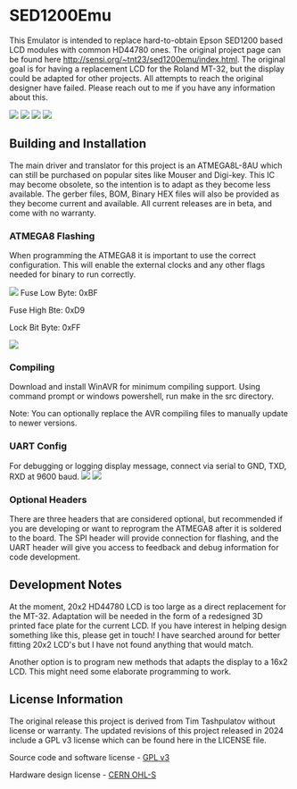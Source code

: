 # SED1200Emu
This Emulator is intended to replace hard-to-obtain Epson SED1200 based LCD modules with common HD44780 ones. The original project page can be found here http://sensi.org/~tnt23/sed1200emu/index.html. The original goal is for having a replacement LCD for the Roland MT-32, but the display could be adapted for other projects. All attempts to reach the original designer have failed. Please reach out to me if you have any information about this. 

<img src='Images/sed1200emu_3d.png'>

<img src='Images/sed1200emu_MT32.jpeg'>

<img src='Images/sed1200emu_home.jpeg'>
<img src='Images/sed1200emu_closeup.jpeg'>

## Building and Installation
The main driver and translator for this project is an ATMEGA8L-8AU which can still be purchased on popular sites like Mouser and Digi-key. This IC may become obsolete, so the intention is to adapt as they become less available. The gerber files, BOM, Binary HEX files will also be provided as they become current and available. All current releases are in beta, and come with no warranty. 

### ATMEGA8 Flashing
When programming the ATMEGA8 it is important to use the correct configuration. This will enable the external clocks and any other flags needed for binary to run correctly. 

<img src='Images/ATMEGA8_config.png'>
Fuse Low Byte: 0xBF

Fuse High Bte: 0xD9

Lock Bit Byte: 0xFF

<img src='Images/sed1200emu_programmer.jpeg'>

### Compiling
Download and install WinAVR for minimum compiling support. Using command prompt or windows powershell, run make in the src directory.

Note: You can optionally replace the AVR compiling files to manually update to newer versions. 

### UART Config
For debugging or logging display message, connect via serial to GND, TXD, RXD at 9600 baud.
<img src='Images/sed1200emu_uart.jpeg'>
<img src='Images/sed1200emu_putty.gif'>

### Optional Headers
There are three headers that are considered optional, but recommended if you are developing or want to reprogram the ATMEGA8 after it is soldered to the board. The SPI header will provide connection for flashing, and the UART header will give you access to feedback and debug information for code development. 

## Development Notes
At the moment, 20x2 HD44780 LCD is too large as a direct replacement for the MT-32. Adaptation will be needed in the form of a redesigned 3D printed face plate for the current LCD. If you have interest in helping design something like this, please get in touch! I have searched around for better fitting 20x2 LCD's but I have not found anything that would match. 

Another option is to program new methods that adapts the display to a 16x2 LCD. This might need some elaborate programming to work. 

## License Information
The original release this project is derived from Tim Tashpulatov without license or warranty. The updated revisions of this project released in 2024 include a GPL v3 license which can be found here in the LICENSE file. 

Source code and software license - [GPL v3](https://github.com/skadarnold/sed1200emu/blob/master/LICENSE)

Hardware design license - [CERN OHL-S](https://ohwr.org/project/cernohl/-/wikis/uploads/819d71bea3458f71fba6cf4fb0f2de6b/cern_ohl_s_v2.txt)
